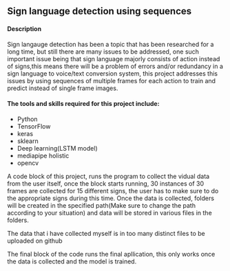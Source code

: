 ## Sign language detection using sequences

#### Description
Sign langauge detection has been a topic that has been researched for a long time, but still there are many issues to be addressed, one such important issue being that sign language majorly consists of action instead of signs,this means there will be a problem of errors and/or redundancy in a sign language to voice/text conversion system, this project addresses this issues by using sequences of multiple frames for each action to train and predict instead of single frame images.

#### The tools and skills required for this project include:
- Python
- TensorFlow
- keras
- sklearn
- Deep learning(LSTM model)
- mediapipe holistic
- opencv

A code block of this project, runs the program to collect the vidual data from the user itself, once the block starts running, 30 instances of 30 frames are collected for 15 different signs, the user has to make sure to do the appropriate signs during this time.
Once the data is collected, folders will be created in the specified path(Make sure to change the path according to your situation) and data will be stored in various files in the folders.

The data that i have collected myself is in too many distinct files to be uploaded on github

The final block of the code runs the final apllication, this only works once the data is collected and the model is trained.
